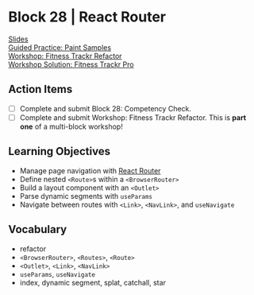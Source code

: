 # Block 28 | React Router

[Slides](https://docs.google.com/presentation/d/e/2PACX-1vSdFkdTqLm-zteCJodUS5Jf10OHK2eqfVXXAgJ2mwRKeb-IqJpX6tB3dneE6krbcznPTLf0s7Z9UWZ4/pub?start=false&loop=false&delayms=3000)\
[Guided Practice: Paint Samples](https://github.com/FullstackAcademy/Unit3.PaintSamples)\
[Workshop: Fitness Trackr Refactor](https://github.com/FullstackAcademy/Unit3.FitnessTrackrPro)\
[Workshop Solution: Fitness Trackr Pro](https://github.com/FullstackAcademy/Unit3.FitnessTrackrPro.Solution)

## Action Items

- [ ] Complete and submit Block 28: Competency Check.
- [ ] Complete and submit Workshop: Fitness Trackr Refactor. This is **part one** of a
      multi-block workshop!

## Learning Objectives

- Manage page navigation with [React Router](https://reactrouter.com/start/declarative/installation)
- Define nested `<Route>`s within a `<BrowserRouter>`
- Build a layout component with an `<Outlet>`
- Parse dynamic segments with `useParams`
- Navigate between routes with `<Link>`, `<NavLink>`, and `useNavigate`

## Vocabulary

- refactor
- `<BrowserRouter>`, `<Routes>`, `<Route>`
- `<Outlet>`, `<Link>`, `<NavLink>`
- `useParams`, `useNavigate`
- index, dynamic segment, splat, catchall, star
